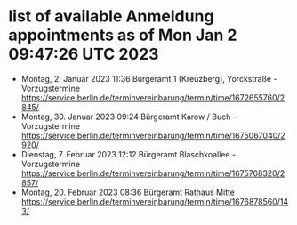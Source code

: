 # list of available Anmeldung appointments as of Mon Jan  2 09:47:26 UTC 2023
- Montag, 2. Januar 2023 11:36 Bürgeramt 1 (Kreuzberg), Yorckstraße - Vorzugstermine https://service.berlin.de/terminvereinbarung/termin/time/1672655760/2845/
- Montag, 30. Januar 2023 09:24 Bürgeramt Karow / Buch - Vorzugstermine https://service.berlin.de/terminvereinbarung/termin/time/1675067040/2920/
- Dienstag, 7. Februar 2023 12:12 Bürgeramt Blaschkoallee - Vorzugstermine https://service.berlin.de/terminvereinbarung/termin/time/1675768320/2857/
- Montag, 20. Februar 2023 08:36 Bürgeramt Rathaus Mitte https://service.berlin.de/terminvereinbarung/termin/time/1676878560/143/
